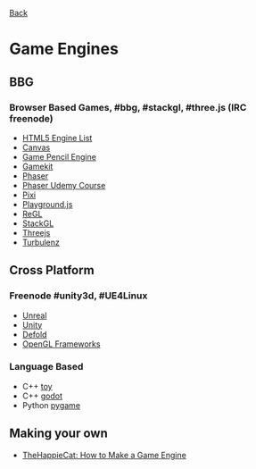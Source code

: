 [Back](README.md)
# Game Engines

## BBG
### Browser Based Games, #bbg, #stackgl, #three.js (IRC freenode)

  * [HTML5 Engine List](http://html5gameengine.com/)
  * [Canvas](https://developer.mozilla.org/en-US/docs/Web/API/Canvas_API)
  * [Game Pencil Engine](https://pawbyte.itch.io/game-pencil-engine)
  * [Gamekit](http://wearekiss.com/gamekit/en/page/introduction)
  * [Phaser](http://phaser.io/)
   * [Phaser Udemy Course](https://www.udemy.com/making-games-games-with-phaser/?couponCode&pmtag=FATHERS30OFF&siteID=lzAk459zR_w-LHI1JHoX_4K7CVBDmvO0RQ&LSNPUBID=lzAk459zR%2Fw)
  * [Pixi](http://www.pixijs.com/)
  * [Playground.js](http://playgroundjs.com/)
  * [ReGL](https://github.com/mikolalysenko/regl)
  * [StackGL](http://stack.gl/)
  * [Threejs](http://threejs.org/)
  * [Turbulenz](http://biz.turbulenz.com/developers)

## Cross Platform
### Freenode #unity3d, #UE4Linux
  * [Unreal](https://www.unrealengine.com/what-is-unreal-engine-4)
  * [Unity](https://unity3d.com/)
  * [Defold](http://www.defold.com/)
  * [OpenGL Frameworks](https://www.khronos.org/opengl/wiki/Related_toolkits_and_APIs)

### Language Based
 * C++ [toy](https://github.com/hugoam/toy)
 * C++ [godot](https://godotengine.org/)
 * Python [pygame](https://www.pygame.org)

## Making your own
  * [TheHappieCat: How to Make a Game Engine](https://www.youtube.com/watch?v=OFIRzi2ur6k)
